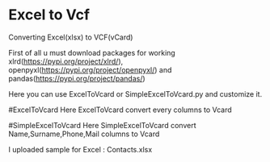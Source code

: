 # Excel to Vcf
Converting Excel(xlsx) to VCF(vCard)

First of all u must download packages for working xlrd(https://pypi.org/project/xlrd/), openpyxl(https://pypi.org/project/openpyxl/) and pandas(https://pypi.org/project/pandas/)

Here you can use ExcelToVcard or SimpleExcelToVcard.py and customize it.

#ExcelToVcard
Here ExcelToVcard convert every columns to Vcard 

#SimpleExcelToVcard
Here SimpleExcelToVcard convert Name,Surname,Phone,Mail columns to Vcard 

I uploaded sample for Excel : Contacts.xlsx



